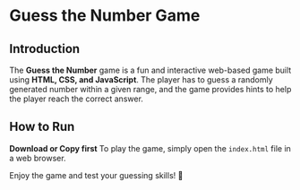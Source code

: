 # Guess the Number Game

## Introduction
The **Guess the Number** game is a fun and interactive web-based game built using **HTML, CSS, and JavaScript**. The player has to guess a randomly generated number within a given range, and the game provides hints to help the player reach the correct answer.

## How to Run
**Download or Copy first**
To play the game, simply open the `index.html` file in a web browser.

Enjoy the game and test your guessing skills! 🎯


